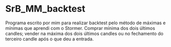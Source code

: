 # SrB_MM_backtest
Programa escrito por mim para realizar backtest pelo método de máximas e mínimas que aprendi com o Stormer. Comprar mínima dos dois últimos candles; vender na máxima dos dois últimos candles ou no fechamento do terceiro candle após o que deu a entrada.
